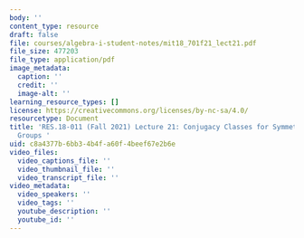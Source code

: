 ```yaml
---
body: ''
content_type: resource
draft: false
file: courses/algebra-i-student-notes/mit18_701f21_lect21.pdf
file_size: 477203
file_type: application/pdf
image_metadata:
  caption: ''
  credit: ''
  image-alt: ''
learning_resource_types: []
license: https://creativecommons.org/licenses/by-nc-sa/4.0/
resourcetype: Document
title: 'RES.18-011 (Fall 2021) Lecture 21: Conjugacy Classes for Symmetric and Alternating
  Groups '
uid: c8a4377b-6bb3-4b4f-a60f-4beef67e2b6e
video_files:
  video_captions_file: ''
  video_thumbnail_file: ''
  video_transcript_file: ''
video_metadata:
  video_speakers: ''
  video_tags: ''
  youtube_description: ''
  youtube_id: ''
---
```

